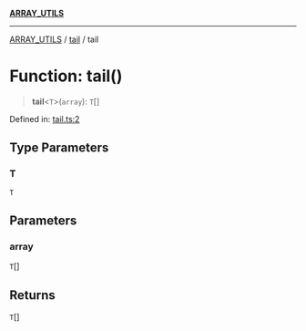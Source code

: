 [**ARRAY_UTILS**](../../README.md)

***

[ARRAY_UTILS](../../README.md) / [tail](../README.md) / tail

# Function: tail()

> **tail**\<`T`\>(`array`): `T`[]

Defined in: [tail.ts:2](https://github.com/dailker/everyutil/blob/ed6336a7c6553ed095d55eb280ece446462248a8/src/array/tail.ts#L2)

## Type Parameters

### T

`T`

## Parameters

### array

`T`[]

## Returns

`T`[]

